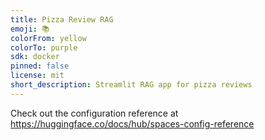 ```yaml
---
title: Pizza Review RAG
emoji: 📚
colorFrom: yellow
colorTo: purple
sdk: docker
pinned: false
license: mit
short_description: Streamlit RAG app for pizza reviews
---
```


Check out the configuration reference at https://huggingface.co/docs/hub/spaces-config-reference
